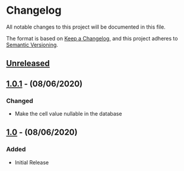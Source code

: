 # Changelog

All notable changes to this project will be documented in this file.

The format is based on [Keep a Changelog](https://keepachangelog.com/en/1.0.0/),
and this project adheres to [Semantic Versioning](https://semver.org/spec/v2.0.0.html).

## [Unreleased]

## [1.0.1] - (08/06/2020)

### Changed
- Make the cell value nullable in the database

## [1.0] - (08/06/2020)

### Added
- Initial Release

[Unreleased]: https://github.com/bristol-su/data-entry/compare/v1.0.1...HEAD
[1.0.1]: https://github.com/bristol-su/data-entry/compare/v1.0...v1.0.1
[1.0]: https://github.com/bristol-su/data-entry/releases/tag/v1.0
